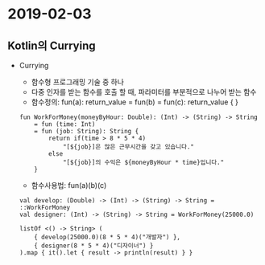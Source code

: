 # 2019-02-03

## Kotlin의 Currying

* Currying
    - 함수형 프로그래밍 기술 중 하나
    - 다중 인자를 받는 함수를 호출 할 때, 파라미터를 부분적으로 나누어 받는 함수
    - 함수정의: fun(a): return_value = fun(b) = fun(c): return_value { }

    ```
    fun WorkForMoney(moneyByHour: Double): (Int) -> (String) -> String
        = fun (time: Int)
        = fun (job: String): String {
            return if(time > 8 * 5 * 4)
                "[${job}]은 많은 근무시간을 갖고 있습니다."
            else
                "[${job}]의 수익은 ${moneyByHour * time}입니다."
        }
    ```

    - 함수사용법: fun(a)(b)(c)
    ```
    val develop: (Double) -> (Int) -> (String) -> String = ::WorkForMoney
    val designer: (Int) -> (String) -> String = WorkForMoney(25000.0)

    listOf <() -> String> (
        { develop(25000.0)(8 * 5 * 4)("개발자") },
        { designer(8 * 5 * 4)("디자이너") }
    ).map { it().let { result -> println(result) } }
    ```